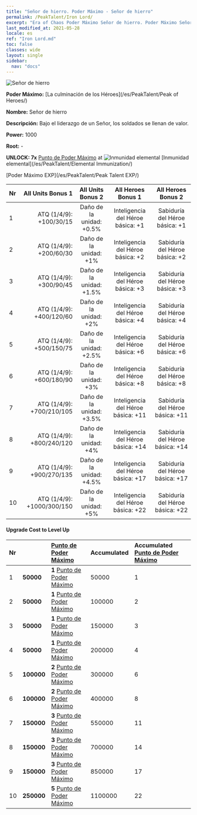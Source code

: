 ```yaml
---
title: "Señor de hierro. Poder Máximo - Señor de hierro"
permalink: /PeakTalent/Iron Lord/
excerpt: "Era of Chaos Poder Máximo Señor de hierro. Poder Máximo Señor de hierro. Señor de hierro"
last_modified_at: 2021-05-28
locale: es
ref: "Iron Lord.md"
toc: false
classes: wide
layout: single
sidebar:
  nav: "docs"
---
```


  ![Señor de hierro](/images/pt/talent_1008.png)

  **Poder Máximo:** [La culminación de los Héroes](/es/PeakTalent/Peak of Heroes/)

  **Nombre:** Señor de hierro

  **Descripción:** Bajo el liderazgo de un Señor, los soldados se llenan de valor.

  **Power:** 1000

  **Root:** -

  **UNLOCK: 7x** [Punto de Poder Máximo](/ItemsES/con_934/) at ![Inmunidad elemental](/images/pt/talent_1004.png) [Inmunidad elemental](/es/PeakTalent/Elemental Immunization/)

  [Poder Máximo EXP](/es/PeakTalent/Peak Talent EXP/)

  | Nr | All Units Bonus 1 | All Units Bonus 2 | All Heroes Bonus 1 | All Heroes Bonus 2 |
  |:---|--------------:|:-------------:|:-------------:|:-------------:|
  | 1 | ATQ (1/4/9): +100/30/15 | Daño de la unidad: +0.5% | Inteligencia del Héroe básica: +1 | Sabiduría del Héroe básica: +1 |
  | 2 | ATQ (1/4/9): +200/60/30 | Daño de la unidad: +1% | Inteligencia del Héroe básica: +2 | Sabiduría del Héroe básica: +2 |
  | 3 | ATQ (1/4/9): +300/90/45 | Daño de la unidad: +1.5% | Inteligencia del Héroe básica: +3 | Sabiduría del Héroe básica: +3 |
  | 4 | ATQ (1/4/9): +400/120/60 | Daño de la unidad: +2% | Inteligencia del Héroe básica: +4 | Sabiduría del Héroe básica: +4 |
  | 5 | ATQ (1/4/9): +500/150/75 | Daño de la unidad: +2.5% | Inteligencia del Héroe básica: +6 | Sabiduría del Héroe básica: +6 |
  | 6 | ATQ (1/4/9): +600/180/90 | Daño de la unidad: +3% | Inteligencia del Héroe básica: +8 | Sabiduría del Héroe básica: +8 |
  | 7 | ATQ (1/4/9): +700/210/105 | Daño de la unidad: +3.5% | Inteligencia del Héroe básica: +11 | Sabiduría del Héroe básica: +11 |
  | 8 | ATQ (1/4/9): +800/240/120 | Daño de la unidad: +4% | Inteligencia del Héroe básica: +14 | Sabiduría del Héroe básica: +14 |
  | 9 | ATQ (1/4/9): +900/270/135 | Daño de la unidad: +4.5% | Inteligencia del Héroe básica: +17 | Sabiduría del Héroe básica: +17 |
  | 10 | ATQ (1/4/9): +1000/300/150 | Daño de la unidad: +5% | Inteligencia del Héroe básica: +22 | Sabiduría del Héroe básica: +22 |


#### Upgrade Cost to Level Up

  | Nr | <i class="fas fa-coins"/> | [Punto de Poder Máximo](/ItemsES/con_934/) | Accumulated <i class="fas fa-coins"/> | Accumulated [Punto de Poder Máximo](/ItemsES/con_934/) |
  |:---|:--------------|:-------------|:-------------|:-------------|
  | 1 | **50000** | **1** [Punto de Poder Máximo](/ItemsES/con_934/) | 50000 | 1 |
  | 2 | **50000** | **1** [Punto de Poder Máximo](/ItemsES/con_934/) | 100000 | 2 |
  | 3 | **50000** | **1** [Punto de Poder Máximo](/ItemsES/con_934/) | 150000 | 3 |
  | 4 | **50000** | **1** [Punto de Poder Máximo](/ItemsES/con_934/) | 200000 | 4 |
  | 5 | **100000** | **2** [Punto de Poder Máximo](/ItemsES/con_934/) | 300000 | 6 |
  | 6 | **100000** | **2** [Punto de Poder Máximo](/ItemsES/con_934/) | 400000 | 8 |
  | 7 | **150000** | **3** [Punto de Poder Máximo](/ItemsES/con_934/) | 550000 | 11 |
  | 8 | **150000** | **3** [Punto de Poder Máximo](/ItemsES/con_934/) | 700000 | 14 |
  | 9 | **150000** | **3** [Punto de Poder Máximo](/ItemsES/con_934/) | 850000 | 17 |
  | 10 | **250000** | **5** [Punto de Poder Máximo](/ItemsES/con_934/) | 1100000 | 22 |
